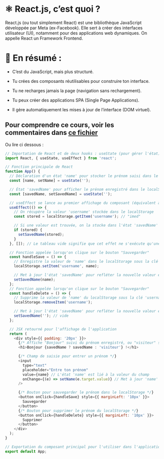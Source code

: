# ⚛️ React.js, c’est quoi ?
React.js (ou tout simplement React) est une bibliothèque JavaScript développée par Meta (ex-Facebook).
Elle sert à créer des interfaces utilisateur (UI), notamment pour des applications web dynamiques.
On appelle React un Framework Frontend.

# 🔧 En résumé :
- C’est du JavaScript, mais plus structuré.

- Tu crées des composants réutilisables pour construire ton interface.

- Tu ne recharges jamais la page (navigation sans rechargement).

- Tu peux créer des applications SPA (Single Page Applications).

- Il gère automatiquement les mises à jour de l’interface (DOM virtuel).

## Pour comprendre ce cours, voir les commentaires dans [ce fichier](./src/App.js)
Ou lire ci dessous :
```javascript
// Importation de React et de deux hooks : useState (pour gérer l'état) et useEffect (pour les effets secondaires)
import React, { useState, useEffect } from 'react';

// Fonction principale de React
function App() {
  // Déclaration d'un état 'name' pour stocker le prénom saisi dans le champ input
  const [name, setName] = useState('');

  // État 'savedName' pour afficher le prénom enregistré dans le localStorage (ou vide si rien)
  const [savedName, setSavedName] = useState('');

  // useEffect se lance au premier affichage du composant (équivalent à "componentDidMount")
  useEffect(() => {
    // On récupère la valeur 'username' stockée dans le localStorage
    const stored = localStorage.getItem('username'); // "imed"

    // Si une valeur est trouvée, on la stocke dans l'état 'savedName'
    if (stored) {
      setSavedName(stored);
    }
  }, []); // Le tableau vide signifie que cet effet ne s'exécute qu'une seule fois (au montage)

  // Fonction appelée lorsqu'on clique sur le bouton "Sauvegarder"
  const handleSave = () => {
    // Enregistre la valeur de 'name' dans le localStorage sous la clé 'username'
    localStorage.setItem('username', name);

    // Met à jour l'état 'savedName' pour refléter la nouvelle valeur enregistrée
    setSavedName(name);
  };
  // Fonction appelée lorsqu'on clique sur le bouton "Sauvegarder"
  const handleDelete = () => {
    // Supprime la valeur de 'name' du localStorage sous la clé 'username'
    localStorage.removeItem('username');

    // Met à jour l'état 'savedName' pour refléter la nouvelle valeur enregistrée
    setSavedName(''); // vide
  };

  // JSX retourné pour l'affichage de l'application
  return (
    <div style={{ padding: '20px' }}>
      {/* Affiche "Bonjour" suivi du prénom enregistré, ou "visiteur" si rien n’est encore enregistré */}
      <h1>Bonjour {savedName ? savedName : 'visiteur'} !</h1>

      {/* Champ de saisie pour entrer un prénom */}
      <input
        type="text"
        placeholder="Entre ton prénom"
        value={name} // L'état 'name' est lié à la valeur du champ
        onChange={(e) => setName(e.target.value)} // Met à jour 'name' quand on tape
      />

      {/* Bouton pour sauvegarder le prénom dans le localStorage */}
      <button onClick={handleSave} style={{ marginLeft: '10px' }}>
        Sauvegarder
      </button>
      {/* Bouton pour supprimer le prénom du localStorage */}
      <button onClick={handleDelete} style={{ marginLeft: '10px' }}>
        Supprimer
      </button>
    </div>
  );
}

// Exportation du composant principal pour l'utiliser dans l'application
export default App;
```